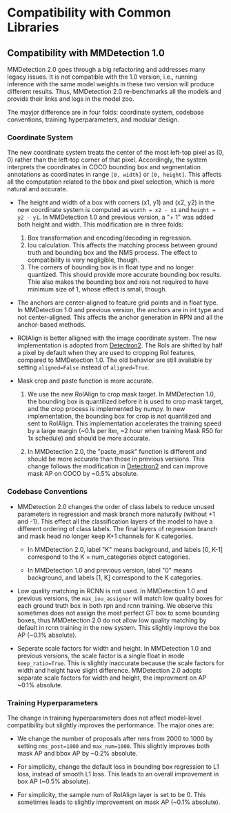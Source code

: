 # Compatibility with Common Libraries

## Compatibility with MMDetection 1.0
MMDetection 2.0 goes through a big refactoring and addresses many legacy issues. It is not compatible with the 1.0 version, i.e., running inference with the same model weights in these two version will produce different results. Thus, MMDetection 2.0 re-benchmarks all the models and provids their links and logs in the model zoo. 

The mayjor difference are in four folds: coordinate system, codebase conventions, training hyperparameters, and modular design.

### Coordinate System
The new coordinate system treats the center of the most left-top pixel as (0, 0) rather than the left-top corner of that pixel.
Accordingly, the system interprets the coordinates in COCO bounding box and segmentation annotations as coordinates in range `[0, width]` or `[0, height]`.
This affects all the computation related to the bbox and pixel selection,
which is more natural and accurate.

- The height and width of a box with corners (x1, y1) and (x2, y2) in the new coordinate system is computed as `width = x2 - x1` and `height = y2 - y1`.
In MMDetection 1.0 and previous version, a "+ 1" was added both height and width.
This modification are in three folds:

  1. Box transformation and encoding/decoding in regression.
  2. Iou calculation. This affects the matching process between ground truth and bounding box and the NMS process. The effect to compatibility is very negligible, though.
  3. The corners of bounding box is in float type and no longer quantized. This should provide more accurate bounding box results. Thie also makes the bounding box and rois not required to have minimum size of 1, whose effect is small, though.

- The anchors are center-aligned to feature grid points and in float type.
In MMDetection 1.0 and previous version, the anchors are in int type and not center-aligned.
This affects the anchor generation in RPN and all the anchor-based methods.

- ROIAlign is better alligned with the image coordinate system. The new implementation is adopted from [Detectron2](https://github.com/facebookresearch/detectron2/tree/master/detectron2/layers/csrc/ROIAlign).
The RoIs are shifted by half a pixel by default when they are used to cropping RoI features, compared to MMDetection 1.0.
The old behavior are still available by setting `aligned=False` instead of `aligned=True`.

- Mask crop and paste function is more accurate.

  1. We use the new RoIAlign to crop mask target. In MMDetection 1.0, the bounding box is quantilized before it is used to crop mask target, and the crop process is implemented by numpy. In new implementation, the bounding box for crop is not quantilized and sent to RoIAlign. This implementation accelerates the training speed by a large margin (~0.1s per iter, ~2 hour when training Mask R50 for 1x schedule) and should be more accurate.

  2. In MMDetection 2.0, the "paste_mask" function is different and should be more accurate than those in previous versions. This change follows the modification in [Detectron2](https://github.com/facebookresearch/detectron2/blob/master/detectron2/structures/masks.py) and can improve mask AP on COCO by ~0.5% absolute.

### Codebase Conventions

- MMDetection 2.0 changes the order of class labels to reduce unused parameters in regression and mask branch more naturally (without +1 and -1).
This effect all the classification layers of the model to have a different ordering of class labels. The final layers of regression branch and mask head no longer keep K+1 channels for K categories.

  - In MMDetection 2.0, label "K" means background, and labels [0, K-1] correspond to the K = num_categories object categories.

  - In MMDetection 1.0 and previous version, label "0" means background, and labels [1, K] correspond to the K categories.

- Low quality matching in RCNN is not used. In MMDetection 1.0 and previous versions, the `max_iou_assigner` will match low quality boxes for each ground truth box in both rpn and rcnn training. We observe this sometimes does not assign the most perfect GT box to some bounding boxes,
thus MMDetection 2.0 do not allow low quality matching by default in rcnn training in the new system. This slightly improve the box AP (~0.1% absolute).

- Seperate scale factors for width and height. In MMDetection 1.0 and previous versions, the scale factor is a single float in mode `keep_ratio=True`. This is slightly inaccurate because the scale factors for width and height have slight difference. MMDetection 2.0 adopts separate scale factors for width and height, the improvment on AP ~0.1% absolute.

### Training Hyperparameters

The change in training hyperparameters does not affect
model-level compatibility but slightly improves the performance. The major ones are:

- We change the number of proposals after nms  from 2000 to 1000 by setting `nms_post=1000` and `max_num=1000`.
This slightly improves both mask AP and bbox AP by ~0.2% absolute.

- For simplicity,  change the default loss in bounding box regression to L1 loss, instead of smooth L1 loss. This leads to an overall improvement in box AP (~0.5% absolute).

- For simplicity, the sample num of RoIAlign layer is set to be 0. This sometimes leads to slightly improvement on mask AP (~0.1% absolute).
